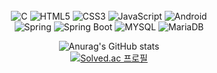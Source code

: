 <div align= "center">

<br>
<img alt="C" src="https://img.shields.io/badge/C-A8B9CC.svg?&style=for-the-badge&logo=C&logoColor=white&"/>
<img alt="HTML5" src="https://img.shields.io/badge/HTML5-E34F26.svg?&style=for-the-badge&logo=HTML5&logoColor=white&"/>
<img alt="CSS3" src="https://img.shields.io/badge/CSS3-1572B6.svg?&style=for-the-badge&logo=CSS3&logoColor=white&"/>
<img alt="JavaScript" src="https://img.shields.io/badge/JavaScript-F7DF1E.svg?&style=for-the-badge&logo=JavaScript&logoColor=white&"/>
<img alt="Android" src="https://img.shields.io/badge/Android-3DDC84.svg?&style=for-the-badge&logo=Android&logoColor=white&"/>
<br>


<img alt="Spring" src="https://img.shields.io/badge/Spring-6DB33F.svg?&style=for-the-badge&logo=Spring&logoColor=white&"/>
<img alt="Spring Boot" src="https://img.shields.io/badge/Spring Boot-6DB33F.svg?&style=for-the-badge&logo=SpringBoot&logoColor=white&"/>
<img alt="MYSQL" src="https://img.shields.io/badge/MYSQL-4479A1.svg?&style=for-the-badge&logo=MYSQL&logoColor=white&"/>
<img alt="MariaDB" src="https://img.shields.io/badge/MariaDB-003545.svg?&style=for-the-badge&logo=MariaDB&logoColor=white&"/>


<br>

![Anurag's GitHub stats](https://github-readme-stats.vercel.app/api?username=hojunking96&theme=apprentice&show_icons=true)
<br>
[![Solved.ac
프로필](http://mazassumnida.wtf/api/v2/generate_badge?boj=junsong96)](https://solved.ac/junsong96)
